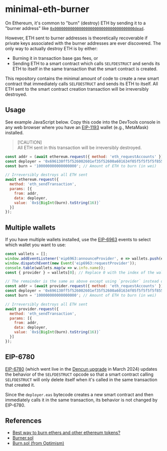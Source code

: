 # minimal-eth-burner

On Ethereum, it's common to "burn" (destroy) ETH by sending it to a "burner address" like [`0x000000000000000000000000000000000000dead`](https://etherscan.io/address/0x000000000000000000000000000000000000dead).

However, ETH sent to burner addresses is theoretically recoverable if private keys associated with the burner addresses are ever discovered. The only way to actually destroy ETH is by either:
- Burning it in transaction base gas fees, or
- Sending ETH to a smart contract which calls `SELFDESTRUCT` and sends its ETH to itself in the same transaction that the smart contract is created.

This repository contains the minimal amount of code to create a new smart contract that immediately calls `SELFDESTRUCT` and sends its ETH to itself. All ETH sent to the smart contract creation transaction will be irreversibly destroyed.

## Usage

See example JavaScript below. Copy this code into the DevTools console in any web browser where you have an [EIP-1193](https://eips.ethereum.org/EIPS/eip-1193) wallet (e.g., MetaMask) installed.

> [!CAUTION]<br>
> All ETH sent in this transaction will be irreversibly destroyed.

```javascript
const addr = (await ethereum.request({ method: 'eth_requestAccounts' }))[0]; // Your current wallet address
const deployer = '0x696130ff5f526002601ef35f52600a601634f05f5f5f5f5f855af1'; // deployer.eas, assembled
const burn = '100000000000000000'; // Amount of ETH to burn (in wei)

// Irreversibly destroys all ETH sent
await ethereum.request({
  method: 'eth_sendTransaction',
  params: [{
    from: addr,
    data: deployer,
    value: `0x${BigInt(burn).toString(16)}`
  }]
});
```

## Multiple wallets

If you have multiple wallets installed, use the [EIP-6963](https://eips.ethereum.org/EIPS/eip-6963) events to select which wallet you want to use:

```javascript
const wallets = [];
window.addEventListener('eip6963:announceProvider', e => wallets.push(e.detail));
window.dispatchEvent(new Event('eip6963:requestProvider'));
console.table(wallets.map(w => w.info.name));
const { provider } = wallets[0]; // Replace 0 with the index of the wallet you want to use

// The remainder is the same as above except using `provider` instead of `ethereum`
const addr = (await provider.request({ method: 'eth_requestAccounts' }))[0]; // Your current wallet address
const deployer = '0x696130ff5f526002601ef35f52600a601634f05f5f5f5f5f855af1'; // deployer.eas, assembled
const burn = '100000000000000000'; // Amount of ETH to burn (in wei)

// Irreversibly destroys all ETH sent
await provider.request({
  method: 'eth_sendTransaction',
  params: [{
    from: addr,
    data: deployer,
    value: `0x${BigInt(burn).toString(16)}`
  }]
});
```

## EIP-6780

[EIP-6780](https://eips.ethereum.org/EIPS/eip-6780) (which went live in the [Dencun upgrade](https://eips.ethereum.org/EIPS/eip-7569) in March 2024) updates the behavior of the `SELFDESTRUCT` opcode so that a smart contract calling `SELFDESTRUCT` will only delete itself when it's called in the same transaction that created it.

Since the `deployer.eas` bytecode creates a new smart contract and then immediately calls it in the same transaction, its behavior is not changed by EIP-6780.

## References
- [Best way to burn ethers and other ethereum tokens?](https://ethereum.stackexchange.com/questions/16188/best-way-to-burn-ethers-and-other-ethereum-tokens/17617)
- [Burner.sol](https://etherscan.io/address/0xb69fba56b2e67e7dda61c8aa057886a8d1468575#code)
- [Burn.sol (from Optimism)](https://github.com/ethereum-optimism/optimism/blob/f273e18a17c655f791671d614620c9541cd5cea5/packages/contracts-bedrock/src/libraries/Burn.sol#L24-L32)
